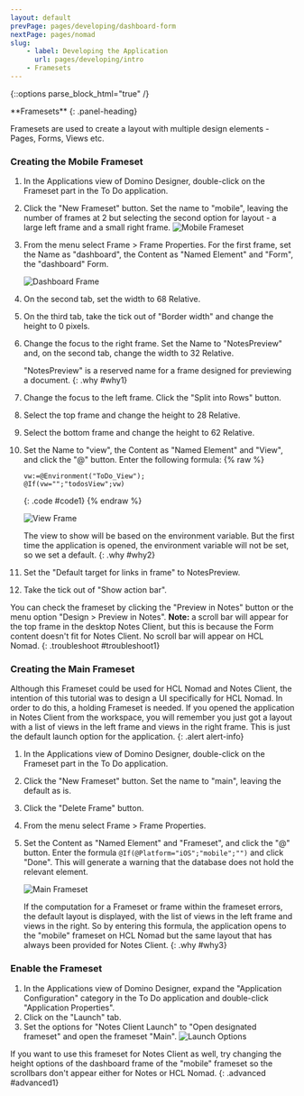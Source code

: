 ```yaml
---
layout: default
prevPage: pages/developing/dashboard-form
nextPage: pages/nomad
slug:
    - label: Developing the Application
      url: pages/developing/intro
    - Framesets
---
```


{::options parse_block_html="true" /}

<div class="panel panel-info">
**Framesets**
{: .panel-heading}
<div class="panel-body">

Framesets are used to create a layout with multiple design elements - Pages, Forms, Views etc.

</div>
</div>

### Creating the Mobile Frameset
1. In the Applications view of Domino Designer, double-click on the Frameset part in the To Do application.
1. Click the "New Frameset" button. Set the name to "mobile", leaving the number of frames at 2 but selecting the second option for layout - a large left frame and a small right frame.
    ![Mobile Frameset]({{site.baseurl}}/images/developing-frameset-mobile.png "Mobile Frameset")
1. From the menu select Frame > Frame Properties. For the first frame, set the Name as "dashboard", the Content as "Named Element" and "Form", the "dashboard" Form.

    ![Dashboard Frame]({{site.baseurl}}/images/developing-frameset-dashboard-frame.png "Dashboard Frame")
1. On the second tab, set the width to 68 Relative.
1. On the third tab, take the tick out of "Border width" and change the height to 0 pixels.
1. Change the focus to the right frame. Set the Name to "NotesPreview" and, on the second tab, change the width to 32 Relative.

    "NotesPreview" is a reserved name for a frame designed for previewing a document.
    {: .why #why1}
1. Change the focus to the left frame. Click the "Split into Rows" button.
1. Select the top frame and change the height to 28 Relative.
1. Select the bottom frame and change the height to 62 Relative.
1. Set the Name to "view", the Content as "Named Element" and "View", and click the "@" button. Enter the following formula:
    {% raw %}
    ~~~
    vw:=@Environment("ToDo_View");
    @If(vw="";"todosView";vw)
    ~~~
    {: .code #code1}
    {% endraw %}

    ![View Frame]({{site.baseurl}}/images/developing-frameset-view-frame.png "View Frame")

    The view to show will be based on the environment variable. But the first time the application is opened, the environment variable will not be set, so we set a default. 
    {: .why #why2}
1. Set the "Default target for links in frame" to NotesPreview.
1. Take the tick out of "Show action bar".

You can check the frameset by clicking the "Preview in Notes" button or the menu option "Design > Preview in Notes". **Note:** a scroll bar will appear for the top frame in the desktop Notes Client, but this is because the Form content doesn't fit for Notes Client. No scroll bar will appear on HCL Nomad.
{: .troubleshoot #troubleshoot1}

### Creating the Main Frameset

Although this Frameset could be used for HCL Nomad and Notes Client, the intention of this tutorial was to design a UI specifically for HCL Nomad. In order to do this, a holding Frameset is needed. If you opened the application in Notes Client from the workspace, you will remember you just got a layout with a list of views in the left frame and views in the right frame. This is just the default launch option for the application.
{: .alert alert-info}

1. In the Applications view of Domino Designer, double-click on the Frameset part in the To Do application.
1. Click the "New Frameset" button. Set the name to "main", leaving the default as is.
1. Click the "Delete Frame" button.
1. From the menu select Frame > Frame Properties.
1. Set the Content as "Named Element" and "Frameset", and click the "@" button. Enter the formula `@If(@Platform="iOS";"mobile";"")` and click "Done". This will generate a warning that the database does not hold the relevant element.

    ![Main Frameset]({{site.baseurl}}/images/developing-frameset-main.png "Main Frameset")

    If the computation for a Frameset or frame within the frameset errors, the default layout is displayed, with the list of views in the left frame and views in the right. So by entering this formula, the application opens to the "mobile" frameset on HCL Nomad but the same layout that has always been provided for Notes Client.
    {: .why #why3}

### Enable the Frameset
1. In the Applications view of Domino Designer, expand the "Application Configuration" category in the To Do application and double-click "Application Properties".
1. Click on the "Launch" tab.
1. Set the options for "Notes Client Launch" to "Open designated frameset" and open the frameset "Main".
    ![Launch Options]({{site.baseurl}}/images/developing-frameset-launch.png "Launch Options")


If you want to use this frameset for Notes Client as well, try changing the height options of the dashboard frame of the "mobile" frameset so the scrollbars don't appear either for Notes or HCL Nomad.
{: .advanced #advanced1}
<br/>